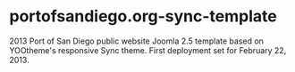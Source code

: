 portofsandiego.org-sync-template
================================

2013 Port of San Diego public website Joomla 2.5 template based on YOOtheme's responsive Sync theme. First deployment set for February 22, 2013.
